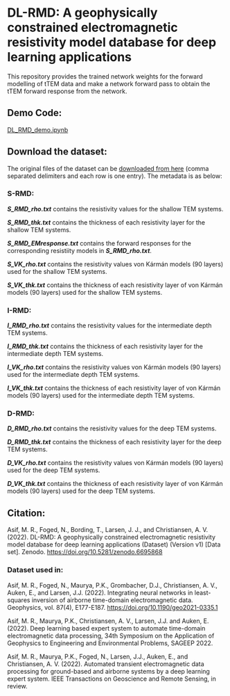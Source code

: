 # DL-RMD: A geophysically constrained electromagnetic resistivity model database for deep learning applications

This repository provides the trained network weights for the forward modelling of tTEM data and make a network forward pass to obtain the tTEM forward response from the network.

## Demo Code:

[DL_RMD_demo.ipynb](https://colab.research.google.com/github/rizwanasif/DL-RMD/blob/main/DL_RMD_demo.ipynb)


## Download the dataset:

The original files of the dataset can be [downloaded from here](https://doi.org/10.5281/zenodo.6907090) (comma separated delimiters and each row is one entry). The metadata is as below:


### S-RMD:



**_S_RMD_rho.txt_** contains the resistivity values for the shallow TEM systems.

**_S_RMD_thk.txt_** contains the thickness of each resistivity layer for the shallow TEM systems.

**_S_RMD_EMresponse.txt_** contains the forward responses for the corresponding resistiity models in **_S_RMD_rho.txt_**.

**_S_VK_rho.txt_** contains the resistivity values von Kármán models (90 layers) used for the shallow TEM systems.

**_S_VK_thk.txt_** contains the thickness of each resistivity layer of von Kármán models (90 layers) used for the shallow TEM systems.

 

### I-RMD:



**_I_RMD_rho.txt_** contains the resistivity values for the intermediate depth TEM systems.

**_I_RMD_thk.txt_** contains the thickness of each resistivity layer for the intermediate depth TEM systems.

**_I_VK_rho.txt_** contains the resistivity values von Kármán models (90 layers) used for the intermediate depth TEM systems.

**_I_VK_thk.txt_** contains the thickness of each resistivity layer of von Kármán models (90 layers) used for the intermediate depth TEM systems.

 

### D-RMD:



**_D_RMD_rho.txt_** contains the resistivity values for the deep TEM systems.

**_D_RMD_thk.txt_** contains the thickness of each resistivity layer for the deep TEM systems.

**_D_VK_rho.txt_** contains the resistivity values von Kármán models (90 layers) used for the deep TEM systems.

**_D_VK_thk.txt_** contains the thickness of each resistivity layer of von Kármán models (90 layers) used for the deep TEM systems.



## Citation:

Asif, M. R., Foged, N., Bording, T., Larsen, J. J., and Christiansen, A. V. (2022). DL-RMD: A geophysically constrained electromagnetic resistivity model database for deep learning applications (Dataset) (Version v1) [Data set]. Zenodo. https://doi.org/10.5281/zenodo.6695868


### Dataset used in:

Asif, M. R., Foged, N., Maurya, P.K., Grombacher, D.J., Christiansen, A. V., Auken, E., and Larsen, J.J. (2022). Integrating neural networks in least-squares inversion of airborne time-domain electromagnetic data. Geophysics, vol. 87(4), E177-E187. https://doi.org/10.1190/geo2021-0335.1

Asif, M. R., Maurya, P.K., Christiansen, A. V., Larsen, J.J. and Auken, E. (2022). Deep learning based expert system to automate time-domain electromagnetic data processing, 34th Symposium on the Application of Geophysics to Engineering and Environmental Problems, SAGEEP 2022. 

Asif, M. R., Maurya, P.K., Foged, N., Larsen, J.J., Auken, E., and  Christiansen, A. V. (2022). Automated transient electromagnetic data processing for ground-based and airborne systems by a deep learning expert system. IEEE Transactions on Geoscience and Remote Sensing, in review.




